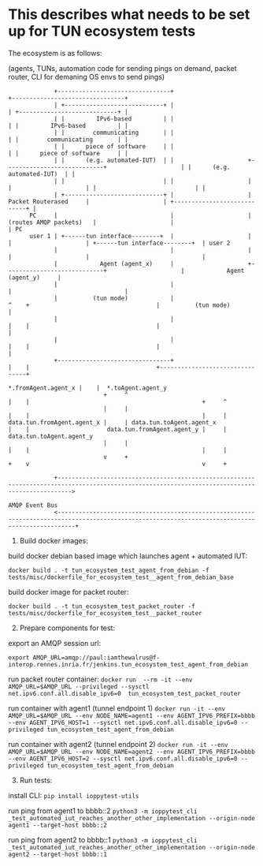 # This describes what needs to be set up for TUN ecosystem tests

The ecosystem is as follows:

(agents, TUNs, automation code for sending pings on demand, packet router, CLI for demaning OS envs to send pings)

```
             +--------------------------------+                                                                        +--------------------------------+
             | +----------------------------+ |                                                                        | +----------------------------+ |
             | |         IPv6-based         | |                                                                        | |         IPv6-based         | |
             | |        communicating       | |                                                                        | |        communicating       | |
             | |      piece of software     | |                                                                        | |      piece of software     | |
             | |      (e.g. automated-IUT)  | |                     +----------------------------+                     | |      (e.g. automated-IUT)  | |
             | |                            | |                     |                            |                     | |                            | |
             | +----------------------------+ |                     |      Packet Routerased     |                     | +----------------------------+ |
      PC     |                                |                     |    (routes AMQP packets)   |                     |                                | PC
      user 1 | +------tun interface--------+  |                     |                            |                     | +------tun interface--------+  | user 2
             |                                |                     |                            |                     |                                |
             |            Agent (agent_x)     |                     +----------------------------+                     |            Agent (agent_y)     |
             |                                |                                                                        |                                |
             |          (tun mode)            |                              ^    +                                    |          (tun mode)            |
             |                                |                              |    |                                    |                                |
             |                                |                              |    |                                    |                                |
             +--------------------------------+                              |    |                                    +--------------------------------+
                                                         *.fromAgent.agent_x |    |  *.toAgent.agent_y
                           +     ^                                           |    |                                                 +     ^
                           |     |                                           |    |                                                 |     |
data.tun.fromAgent.agent_x |     | data.tun.toAgent.agent_x                  |    |                      data.tun.fromAgent.agent_y |     | data.tun.toAgent.agent_y
                           |     |                                           |    |                                                 |     |
                           v     +                                           +    v                                                 v     +

             +------------------------------------------------------------------------------------------------------------------------------------------------>
                                                                              AMQP Event Bus
             <-------------------------------------------------------------------------------------------------------------------------------------------------+

```

1. Build docker images:

build docker debian based image which launches agent + automated IUT:

`docker build . -t tun_ecosystem_test_agent_from_debian -f tests/misc/dockerfile_for_ecosystem_test__agent_from_debian_base`

build docker image for packet router:

`docker build . -t tun_ecosystem_test_packet_router -f tests/misc/dockerfile_for_ecosystem_test__packet_router`

2. Prepare components for test:

export an AMQP session url:

`export AMQP_URL=amqp://paul:iamthewalrus@f-interop.rennes.inria.fr/jenkins.tun_ecosystem_test_agent_from_debian`

run packet router container:
`docker run  --rm -it --env AMQP_URL=$AMQP_URL --privileged --sysctl net.ipv6.conf.all.disable_ipv6=0  tun_ecosystem_test_packet_router`

run container with agent1 (tunnel endpoint 1)
`docker run -it --env AMQP_URL=$AMQP_URL --env NODE_NAME=agent1 --env AGENT_IPV6_PREFIX=bbbb --env AGENT_IPV6_HOST=1 --sysctl net.ipv6.conf.all.disable_ipv6=0 --privileged tun_ecosystem_test_agent_from_debian`

run container with agent2 (tunnel endpoint 2)
`docker run -it --env AMQP_URL=$AMQP_URL --env NODE_NAME=agent2 --env AGENT_IPV6_PREFIX=bbbb --env AGENT_IPV6_HOST=2 --sysctl net.ipv6.conf.all.disable_ipv6=0 --privileged tun_ecosystem_test_agent_from_debian`

3. Run tests:

install CLI:
`pip install ioppytest-utils`

run ping from agent1 to bbbb::2
`python3 -m ioppytest_cli _test_automated_iut_reaches_another_other_implementation --origin-node agent1 --target-host bbbb::2`

run ping from agent2 to bbbb::1
`python3 -m ioppytest_cli _test_automated_iut_reaches_another_other_implementation --origin-node agent2 --target-host bbbb::1`

